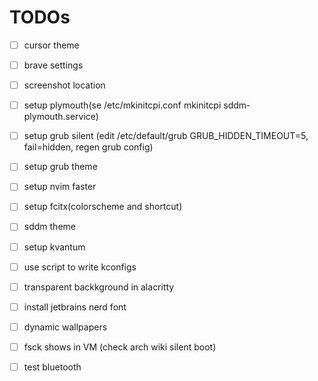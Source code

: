 # TODOs
- [ ] cursor theme
- [ ] brave settings
- [ ] screenshot location
- [ ] setup plymouth(se /etc/mkinitcpi.conf  mkinitcpi sddm-plymouth.service)
- [ ] setup grub silent (edit /etc/default/grub GRUB_HIDDEN_TIMEOUT=5, fail=hidden, regen grub config)

- [ ] setup grub theme
- [ ] setup nvim faster
- [ ] setup fcitx(colorscheme and shortcut)
- [ ] sddm theme
- [ ] setup kvantum
- [ ] use script to write kconfigs

- [ ] transparent backkground in alacritty
- [ ] install jetbrains nerd font
- [ ] dynamic wallpapers
- [ ] fsck shows in VM (check arch wiki silent boot)
- [ ] test bluetooth
